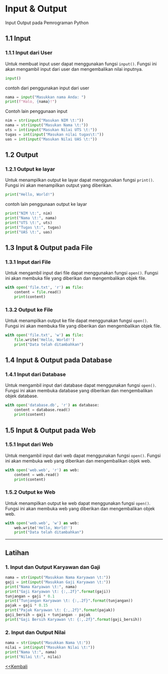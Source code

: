 <h1> Input & Output </h1>

Input Output pada Pemrograman Python

## 1.1 Input

### 1.1.1 Input dari User

Untuk membuat input user dapat menggunakan fungsi `input()`. Fungsi ini akan mengambil input dari user dan mengembalikan nilai inputnya.

```python
input()
```

contoh dari penggunakan input dari user

```python
nama = input("Masukkan nama Anda: ")
print(f"Halo, {nama}!")
```

Contoh lain penggunaan input 

```python
nim = str(input("Masukan NIM \t:"))
nama = str(input("Masukan Nama \t:"))
uts = int(input("Masukan Nilai UTS \t:"))
tugas = int(input("Masukan nilai tugas\t:"))
uas = int(input("Masukan Nilai UAS \t:"))
```
## 1.2 Output

### 1.2.1 Output ke layar

Untuk menampilkan output ke layar dapat menggunakan fungsi `print()`. Fungsi ini akan menampilkan output yang diberikan.

```python
print("Hello, World!")
```

contoh lain penggunaan output ke layar

```python
print("NIM \t:", nim)
print("Nama \t:", nama)
print("UTS \t:", uts)
print("Tugas \t:", tugas)
print("UAS \t:", uas)
```
## 1.3 Input & Output pada File

### 1.3.1 Input dari File

Untuk mengambil input dari file dapat menggunakan fungsi `open()`. Fungsi ini akan membuka file yang diberikan dan mengembalikan objek file.

```python
with open('file.txt', 'r') as file:
    content = file.read()
    print(content)
```

### 1.3.2 Output ke File

Untuk menampilkan output ke file dapat menggunakan fungsi `open()`. Fungsi ini akan membuka file yang diberikan dan mengembalikan objek file.

```python
with open('file.txt', 'w') as file:
    file.write('Hello, World!')
    print("Data telah ditambahkan")
```

## 1.4 Input & Output pada Database

### 1.4.1 Input dari Database

Untuk mengambil input dari database dapat menggunakan fungsi `open()`. Fungsi ini akan membuka database yang diberikan dan mengembalikan objek database.

```python
with open('database.db', 'r') as database:
    content = database.read()
    print(content)
```

## 1.5 Input & Output pada Web

### 1.5.1 Input dari Web

Untuk mengambil input dari web dapat menggunakan fungsi `open()`. Fungsi ini akan membuka web yang diberikan dan mengembalikan objek web.

```python
with open('web.web', 'r') as web:
    content = web.read()
    print(content)
```

### 1.5.2 Output ke Web

Untuk menampilkan output ke web dapat menggunakan fungsi `open()`. Fungsi ini akan membuka web yang diberikan dan mengembalikan objek web.

```python
with open('web.web', 'w') as web:
    web.write('Hello, World!')
    print("Data telah ditambahkan")
```

---
## Latihan
### 1. Input dan Output Karyawan dan Gaji

```python
nama = str(input("Masukkan Nama Karyawan \t:"))
gaji = int(input("Masukkan Gaji Karyawan \t:"))
print("Nama Karyawan \t:", nama)
print("Gaji Karyawan \t: {:,.2f}".format(gaji))
tunjangan = gaji * 0.1
print("Tunjangan Karyawan \t: {:,.2f}".format(tunjangan))
pajak = gaji * 0.15
print("Pajak Karyawan \t: {:,.2f}".format(pajak))
gaji_bersih = gaji + tunjangan - pajak
print("Gaji Bersih Karyawan \t: {:,.2f}".format(gaji_bersih))

```
### 2. Input dan Output Nilai
```python
nama = str(input("Masukkan Nama \t:"))
nilai = int(input("Masukkan Nilai \t:"))
print("Nama \t:", nama)
print("Nilai \t:", nilai)
```

[<<Kembali](README.md)